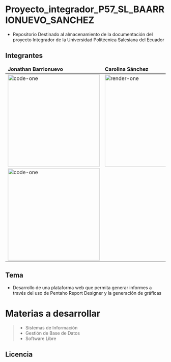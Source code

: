 # Proyecto_integrador_P57_SL_BAARRIONUEVO_SANCHEZ

* Repositorio Destinado al almacenamiento de la documentación del proyecto Integrador de la Universidad Politécnica Salesiana del Ecuador

## Integrantes

<table>
	<thead>
		<td>
			<b>Jonathan Barrionuevo </b>
		</td>
		<td>
			<b>Carolina Sánchez </b>
		</td>
	</thead>
	<tr>
		<td>
			<img width="289" alt="code-one" src="https://cdn.discordapp.com/attachments/787548699936030750/795751856809967726/6B25BP8l4ieWwSSyif1qEfjaNAwVbLjtJqTfS276olXZeIHKI-d7CtYUPQGrRp-BkPgEocvIHB7_a05AYF-3pw9PeS6ZazEM05OY.png">
		</td>
		<td>
			<img width="289" alt="render-one" src="https://cdn.discordapp.com/attachments/787548699936030750/795751528694022214/1c2a0177-2e5b-45d8-92a9-55c8a5ac3c30.png">
		</td>
	</tr>
  <tr>
		<td>
			<img width="289" alt="code-one" src="https://cdn.discordapp.com/attachments/787548699936030750/795749901387431976/LOGO-UPS.png">
		</td>
  </tr>
  
 

</table>


## Tema 
   * Desarrollo de una plataforma web que permita generar informes a través del uso de Pentaho Report Designer y la generación de gráficas
   # Materias a desarrollar
   >   * Sistemas de Información
   >   * Gestión de Base de Datos
   >   * Software Libre
 
## Licencia




